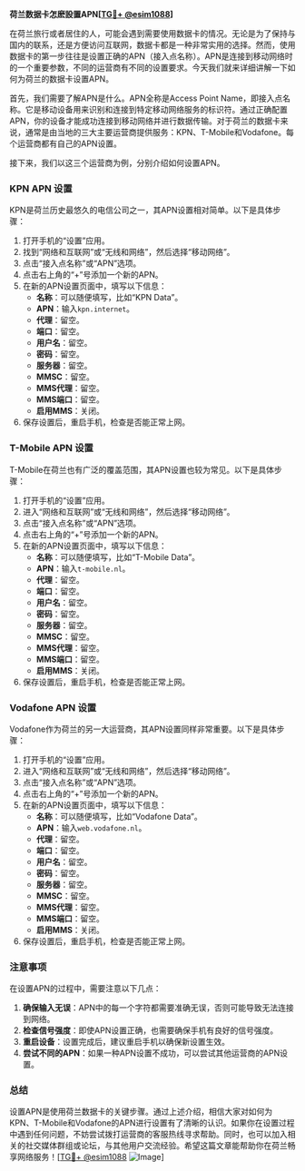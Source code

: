 **荷兰数据卡怎麽設置APN[[TG💪+ @esim1088](https://t.me/s/esim1088)]**

在荷兰旅行或者居住的人，可能会遇到需要使用数据卡的情况。无论是为了保持与国内的联系，还是方便访问互联网，数据卡都是一种非常实用的选择。然而，使用数据卡的第一步往往是设置正确的APN（接入点名称）。APN是连接到移动网络时的一个重要参数，不同的运营商有不同的设置要求。今天我们就来详细讲解一下如何为荷兰的数据卡设置APN。

首先，我们需要了解APN是什么。APN全称是Access Point Name，即接入点名称。它是移动设备用来识别和连接到特定移动网络服务的标识符。通过正确配置APN，你的设备才能成功连接到移动网络并进行数据传输。对于荷兰的数据卡来说，通常是由当地的三大主要运营商提供服务：KPN、T-Mobile和Vodafone。每个运营商都有自己的APN设置。

接下来，我们以这三个运营商为例，分别介绍如何设置APN。

### KPN APN 设置

KPN是荷兰历史最悠久的电信公司之一，其APN设置相对简单。以下是具体步骤：

1. 打开手机的“设置”应用。
2. 找到“网络和互联网”或“无线和网络”，然后选择“移动网络”。
3. 点击“接入点名称”或“APN”选项。
4. 点击右上角的“+”号添加一个新的APN。
5. 在新的APN设置页面中，填写以下信息：
   - **名称**：可以随便填写，比如“KPN Data”。
   - **APN**：输入`kpn.internet`。
   - **代理**：留空。
   - **端口**：留空。
   - **用户名**：留空。
   - **密码**：留空。
   - **服务器**：留空。
   - **MMSC**：留空。
   - **MMS代理**：留空。
   - **MMS端口**：留空。
   - **启用MMS**：关闭。
6. 保存设置后，重启手机，检查是否能正常上网。

### T-Mobile APN 设置

T-Mobile在荷兰也有广泛的覆盖范围，其APN设置也较为常见。以下是具体步骤：

1. 打开手机的“设置”应用。
2. 进入“网络和互联网”或“无线和网络”，然后选择“移动网络”。
3. 点击“接入点名称”或“APN”选项。
4. 点击右上角的“+”号添加一个新的APN。
5. 在新的APN设置页面中，填写以下信息：
   - **名称**：可以随便填写，比如“T-Mobile Data”。
   - **APN**：输入`t-mobile.nl`。
   - **代理**：留空。
   - **端口**：留空。
   - **用户名**：留空。
   - **密码**：留空。
   - **服务器**：留空。
   - **MMSC**：留空。
   - **MMS代理**：留空。
   - **MMS端口**：留空。
   - **启用MMS**：关闭。
6. 保存设置后，重启手机，检查是否能正常上网。

### Vodafone APN 设置

Vodafone作为荷兰的另一大运营商，其APN设置同样非常重要。以下是具体步骤：

1. 打开手机的“设置”应用。
2. 进入“网络和互联网”或“无线和网络”，然后选择“移动网络”。
3. 点击“接入点名称”或“APN”选项。
4. 点击右上角的“+”号添加一个新的APN。
5. 在新的APN设置页面中，填写以下信息：
   - **名称**：可以随便填写，比如“Vodafone Data”。
   - **APN**：输入`web.vodafone.nl`。
   - **代理**：留空。
   - **端口**：留空。
   - **用户名**：留空。
   - **密码**：留空。
   - **服务器**：留空。
   - **MMSC**：留空。
   - **MMS代理**：留空。
   - **MMS端口**：留空。
   - **启用MMS**：关闭。
6. 保存设置后，重启手机，检查是否能正常上网。

### 注意事项

在设置APN的过程中，需要注意以下几点：

1. **确保输入无误**：APN中的每一个字符都需要准确无误，否则可能导致无法连接到网络。
2. **检查信号强度**：即使APN设置正确，也需要确保手机有良好的信号强度。
3. **重启设备**：设置完成后，建议重启手机以确保新设置生效。
4. **尝试不同的APN**：如果一种APN设置不成功，可以尝试其他运营商的APN设置。

### 总结

设置APN是使用荷兰数据卡的关键步骤。通过上述介绍，相信大家对如何为KPN、T-Mobile和Vodafone的APN进行设置有了清晰的认识。如果你在设置过程中遇到任何问题，不妨尝试拨打运营商的客服热线寻求帮助。同时，也可以加入相关的社交媒体群组或论坛，与其他用户交流经验。希望这篇文章能帮助你在荷兰畅享网络服务！[[TG💪+ @esim1088](https://t.me/s/esim1088) ![Image](https://i.postimg.cc/4NQfJmqS/Snipaste-2025-05-13-00-14-12.png)]